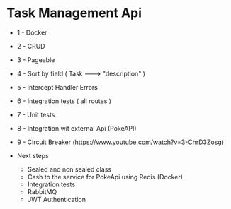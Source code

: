 # Task Management Api

- 1 - Docker
- 2 - CRUD
- 3 - Pageable
- 4 - Sort by field ( Task ---> "description" )
- 5 - Intercept Handler Errors
- 6 - Integration tests ( all routes )
- 7 - Unit tests
- 8 - Integration wit external Api (PokeAPI)
- 9 - Circuit Breaker (https://www.youtube.com/watch?v=3-ChrD3Zosg)

- Next steps
  - Sealed and non sealed class 
  - Cash to the service for PokeApi using Redis (Docker)
  - Integration tests
  - RabbitMQ 
  - JWT Authentication